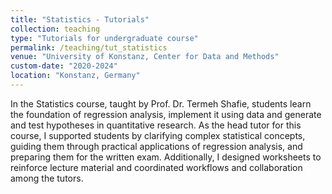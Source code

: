```yaml
---
title: "Statistics - Tutorials"
collection: teaching
type: "Tutorials for undergraduate course"
permalink: /teaching/tut_statistics
venue: "University of Konstanz, Center for Data and Methods"
custom-date: "2020-2024"
location: "Konstanz, Germany"
---
```


In the Statistics course, taught by Prof. Dr. Termeh Shafie, students learn the foundation of regression analysis, implement it using data and generate and test hypotheses in quantitative research. As the head tutor for this course, I supported students by clarifying complex statistical concepts, guiding them through practical applications of regression analysis, and preparing them for the written exam. Additionally, I designed worksheets to reinforce lecture material and coordinated workflows and collaboration among the tutors.